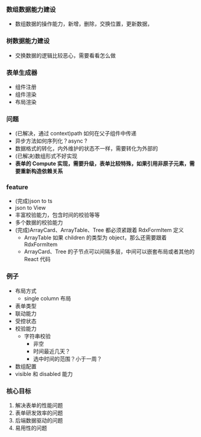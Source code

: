### 数组数据能力建设

- 数组数据的操作能力，新增，删除，交换位置，更新数据，

### 树数据能力建设

- 交换数据的逻辑比较恶心，需要看看怎么做

### 表单生成器

- 组件注册
- 组件渲染
- 布局渲染

### 问题

- (已解决，通过 context)path 如何在父子组件中传递
- 异步方法如何序列化？async ?
- 数据格式的转化，内外维护的状态不一样，需要转化为外部的
- (已解决)数组形式不好实现
- **表单的 Compute 实现，需要升级，表单比较特殊，如果引用非原子元素，需要重新构造依赖关系**

### feature

- (完成)json to ts
- json to View
- 丰富校验能力，包含时间的校验等等
- 多个数据的校验能力
- (完成)ArrayCard、ArrayTable、Tree 都必须紧跟着 RdxFormItem 定义
  - ArrayTable 如果 children 的类型为 object，那么还需要跟着 RdxFormItem
  - ArrayCard、Tree 的子节点可以间隔多层，中间可以嵌套布局或者其他的 React 代码

### 例子

- 布局方式
  - single column 布局
- 表单类型
- 联动能力
- 受控状态
- 校验能力
  - 字符串校验
    - 非空
    - 时间最近几天？
    - 选中时间的范围？小于一周？
- 数组配置
- visible 和 disabled 能力

### 核心目标

1. 解决表单的性能问题
2. 表单研发效率的问题
3. 后端数据驱动的问题
4. 易用性的问题
